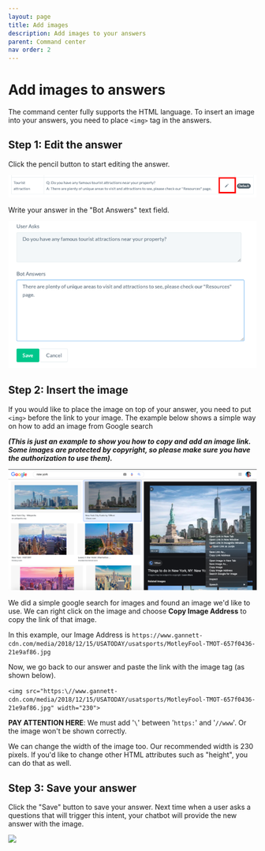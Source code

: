 ```yaml
---
layout: page
title: Add images
description: Add images to your answers
parent: Command center
nav order: 2
---
```


# Add images to answers

The command center fully supports the HTML language. To insert an image into your answers, you need to place ```<img>``` tag in the answers. 

## Step 1: Edit the answer
Click the pencil button to start editing the answer.

<img src="/assets/images/insert-pic1.png">

Write your answer in the "Bot Answers" text field.

<img src="/assets/images/insert-pic2.png">

## Step 2: Insert the image
If you would like to place the image on top of your answer, you need to put ```<img>``` before the link to your image. The example below shows a simple way on how to add an image from Google search

<i>**(This is just an example to show you how to copy and add an image link. Some images are protected by copyright, so please make sure you have the authorization to use them).**</i>

<img src="/assets/images/insert-pic3.png">

We did a simple google search for images and found an image we'd like to use. We can right click on the image and choose **Copy Image Address** to copy the link of that image.

In this example, our Image Address is 
```https://www.gannett-cdn.com/media/2018/12/15/USATODAY/usatsports/MotleyFool-TMOT-657f0436-21e9af86.jpg```

Now, we go back to our answer and paste the link with the image tag (as shown below).

```<img src="https:\//www.gannett-cdn.com/media/2018/12/15/USATODAY/usatsports/MotleyFool-TMOT-657f0436-21e9af86.jpg" width="230">```

**PAY ATTENTION HERE**: We must add '```\```' between '```https:```' and '```//www```'. Or the image won't be shown correctly.

We can change the width of the image too. Our recommended width is 230 pixels. If you'd like to change other HTML attributes such as "height", you can do that as well.

## Step 3: Save your answer
Click the "Save" button to save your answer. Next time when a user asks a questions that will trigger this intent, your chatbot will provide the new answer with the image.

<img src="/assets/images/insert-pic4.png">


